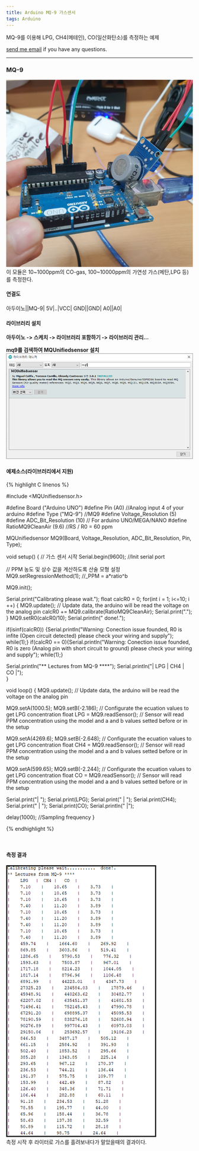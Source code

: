 ```yaml
---
title: Arduino MQ-9 가스센서
tags: Arduino
---
```


MQ-9를 이용해 LPG, CH4(메테인), CO(일산화탄소)를 측정하는 예제  

 [send me email](mailto:jewel7492@gmail.com) if you have any questions.

<!--more-->

---

### MQ-9  
![그림1](/assets/Arduino/MQ-9/1.jpg)  
이 모듈은 10~1000ppm의 CO-gas, 100~10000ppm의 가연성 가스(메탄,LPG 등)를 측정한다.  


#### 연결도  

아두이노||MQ-9|
5V|..|VCC|
GND||GND|
A0||A0|

#### 라이브러리 설치  

**아두이노 -> 스케치 -> 라이브러리 포함하기 -> 라이브러리 관리...**

**mq9를 검색하여 MQUnifiedsensor 설치**  
![그림2](/assets/Arduino/MQ-9/2.PNG)  

#### 예제소스(라이브러리에서 지원)  

{% highlight C linenos %}  

#include <MQUnifiedsensor.h>

#define         Board                   ("Arduino UNO")
#define         Pin                     (A0)  //Analog input 4 of your arduino
#define         Type                    ("MQ-9") //MQ9
#define         Voltage_Resolution      (5)
#define         ADC_Bit_Resolution      (10) // For arduino UNO/MEGA/NANO
#define         RatioMQ9CleanAir        (9.6) //RS / R0 = 60 ppm 

MQUnifiedsensor MQ9(Board, Voltage_Resolution, ADC_Bit_Resolution, Pin, Type);

void setup() {
  // 가스 센서 시작
  Serial.begin(9600); //Init serial port

  // PPM 농도 및 상수 값을 계산하도록 산술 모형 설정
  MQ9.setRegressionMethod(1); //_PPM =  a*ratio^b
 
  
  MQ9.init(); 
  
  Serial.print("Calibrating please wait.");
  float calcR0 = 0;
  for(int i = 1; i<=10; i ++)
  {
    MQ9.update(); // Update data, the arduino will be read the voltage on the analog pin
    calcR0 += MQ9.calibrate(RatioMQ9CleanAir);
    Serial.print(".");
  }
  MQ9.setR0(calcR0/10);
  Serial.println("  done!.");
  
  if(isinf(calcR0)) {Serial.println("Warning: Conection issue founded, R0 is infite (Open circuit detected) please check your wiring and supply"); while(1);}
  if(calcR0 == 0){Serial.println("Warning: Conection issue founded, R0 is zero (Analog pin with short circuit to ground) please check your wiring and supply"); while(1);}
  
  Serial.println("** Lectures from MQ-9 ****");
  Serial.println("|    LPG   |  CH4 |   CO  |");  
}

void loop() {
  MQ9.update(); // Update data, the arduino will be read the voltage on the analog pin

  MQ9.setA(1000.5); MQ9.setB(-2.186); // Configurate the ecuation values to get LPG concentration
  float LPG = MQ9.readSensor(); // Sensor will read PPM concentration using the model and a and b values setted before or in the setup

  MQ9.setA(4269.6); MQ9.setB(-2.648); // Configurate the ecuation values to get LPG concentration
  float CH4 = MQ9.readSensor(); // Sensor will read PPM concentration using the model and a and b values setted before or in the setup

  MQ9.setA(599.65); MQ9.setB(-2.244); // Configurate the ecuation values to get LPG concentration
  float CO = MQ9.readSensor(); // Sensor will read PPM concentration using the model and a and b values setted before or in the setup

  Serial.print("|    "); Serial.print(LPG);
  Serial.print("    |    "); Serial.print(CH4);
  Serial.print("    |    "); Serial.print(CO); 
  Serial.println("    |");

  delay(1000); //Sampling frequency
}

{% endhighlight %}  

<br />

#### 측정 결과  
![그림3](/assets/Arduino/MQ-9/3.PNG)  
측정 시작 후 라이터로 가스를 흘려보내다가 말았을때의 결과이다. 